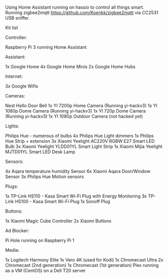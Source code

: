 Using Home Assistant running on hassio to control all things smart.<br />
Running zigbee2mqtt https://github.com/Koenkk/zigbee2mqtt  via CC2531 USB sniffer.

Kit list

Controller:

Raspberry Pi 3 running Home Assistant

Assistant:

1x Google Home
4x Google Home Minis
2x Google Home Hubs

Internet:

3x Google Wifis

Cameras:

Nest Hello Door Bell
1x YI 7200p Home Camera (Running yi-hackv3)
1x YI 1080p Dome Camera (Running yi-hackv3)
1x YI 720p Dome Camera (Running yi-hackv3)
1x YI 1080p Outdoor Camera (not hacked yet)

Lights:

Philips Hue - numerous of bulbs
4x Philips Hue Light dimmers
1x Philips Hue Strip + extension
3x Xiaomi Yeelight AC220V RGBW E27 Smart LED Bulb
3x Xiaomi Yeelight YLDD01YL Smart Light Strip
1x Xiaomi Mijia Yeelight MJTD01YL Smart LED Desk Lamp

Sensors:

4x Aqara temperature humidity Sensor
6x Xiaomi Aqara Door/Window Sensor
3x Philips Hue Motion sensors

Plugs:

1x TP-Link HS110 - Kasa Smart Wi-Fi Plug with Energy Monitoring
3x TP-Link HS100 - Kasa Smart Wi-Fi Plug
1x Sonoff Plug

Buttons:

1x Xiaomi Magic Cube Controller
2x Xiaomi Buttons

Ad Blocker:

Pi Hole running on Raspberry Pi 1

Media:

1x Logitech Harmony Elite
1x Vero 4K (used for Kodi)
1x Chromecast Ultra
2x Chromecast (2nd generation)
1x Chromecast (1st generation)
Plex running as a VM (CentOS) on a Dell T20 server 
